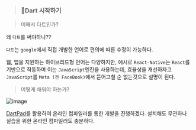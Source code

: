 > ### 🧡Dart 시작하기

> 어째서 다트인가?

왜 `다트`를 써야하나??

`다트`는 `google`에서 직접 개발한 언어로 편의에 따른 수정이 가능하다.

웹, 앱을 지원하는 하이브리드형 언어는 다양하지만, 예시로 `React-Native`는 `React`를 기반으로 작동하며 이는 `JavaScript`엔진을 사용하는데, 효율성을 개선하자고 `JavaScript`를 `Meta (전 FaceBook)`에서 뜯어고칠 순 없는것으로 설명이 된다.

> 어떻게 배워야 하는가?

![image](https://user-images.githubusercontent.com/46777310/211317379-e3f590f2-7bae-4755-bca4-0d43f4c4a8a6.png)


[DartPad](https://dartpad.dev/?)를 활용하여 온라인 컴파일러를 통한 개발을 진행하겠다. 설치해도 무관하나 실습을 위한 온라인 컴파일러도 충분하다.
